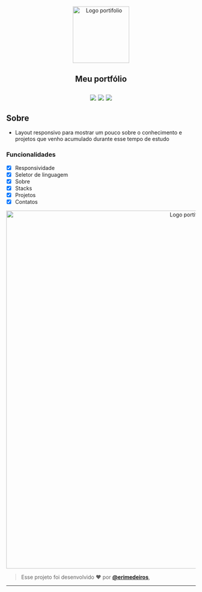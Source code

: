 # <p align="center">

<p align="center">
      <img src="https://user-images.githubusercontent.com/73318684/221654174-1a53e468-1990-49ac-866d-15fe9ada500c.png" width="150" alt="Logo portifolio"/>
<h2 align="center"> Meu portfólio </br></br> 

<img src="https://img.shields.io/badge/dart-C.svg?style=for-the-badge&logo=dart&color=152030">
<img src="https://img.shields.io/badge/flutter-C.svg?style=for-the-badge&logo=flutter&color=0468D7"> 
<img src="https://img.shields.io/badge/Visual%20Studio%20Code-%23323330.svg?style=for-the-badge&logo=visual-studio-code&logoColor=FFFFFF&color=2F74C0">   </h2>

<h2> Sobre </h2>

- Layout responsivo para mostrar um pouco sobre o conhecimento e projetos que venho acumulado durante esse tempo de estudo
<p >



### Funcionalidades

  - [x] Responsividade
  - [x] Seletor de linguagem
  - [x] Sobre
  - [x] Stacks
  - [x] Projetos  
  - [x] Contatos
  
</p>    
<p align="center">
<img  src="https://github.com/e-medeiros1/meu_portfolio/assets/73318684/a7cf8c6f-39cd-4821-9c6c-7eae85a7577a.png" width="950" alt="Logo portifolio"/>
</p>









   
   >Esse projeto foi desenvolvido ❤️ por **[@erimedeiros](https://www.linkedin.com/in/erimedeiros/)**,<br> 

   ---
  
